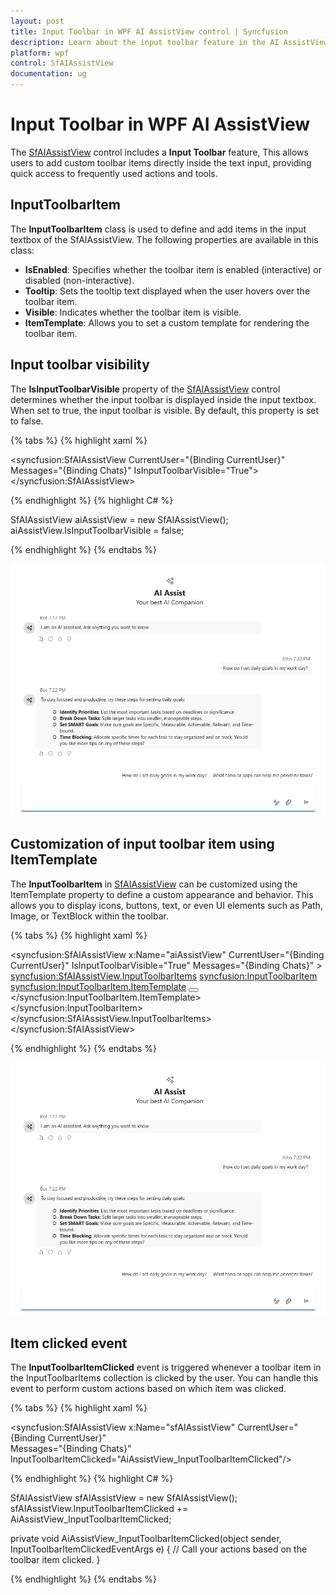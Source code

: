 ```yaml
---
layout: post
title: Input Toolbar in WPF AI AssistView control | Syncfusion
description: Learn about the input toolbar feature in the AI AssistView control, which enables users to access quick actions to input textbox responses through toolbar items.
platform: wpf
control: SfAIAssistView
documentation: ug
---
```


# Input Toolbar in WPF AI AssistView

The [SfAIAssistView](https://help.syncfusion.com/cr/wpf/Syncfusion.UI.Xaml.Chat.SfAIAssistView.html) control includes a **Input Toolbar** feature, This allows users to add custom toolbar items directly inside the text input, providing quick access to frequently used actions and tools.

## InputToolbarItem

The **InputToolbarItem** class is used to define and add items in the input textbox of the SfAIAssistView. The following properties are available in this class:

- **IsEnabled**: Specifies whether the toolbar item is enabled (interactive) or disabled (non-interactive).
- **Tooltip**: Sets the tooltip text displayed when the user hovers over the toolbar item.
- **Visible**: Indicates whether the toolbar item is visible.
- **ItemTemplate**: Allows you to set a custom template for rendering the toolbar item.

## Input toolbar visibility

The **IsInputToolbarVisible** property of the [SfAIAssistView](https://help.syncfusion.com/cr/wpf/Syncfusion.UI.Xaml.Chat.SfAIAssistView.html) control determines whether the input toolbar is displayed inside the input textbox. When set to true, the input toolbar is visible. By default, this property is set to false.

{% tabs %}
{% highlight xaml %}

<syncfusion:SfAIAssistView CurrentUser="{Binding CurrentUser}"  
                               Messages="{Binding Chats}" IsInputToolbarVisible="True">
</syncfusion:SfAIAssistView>

{% endhighlight %} 
{% highlight C# %}

SfAIAssistView aiAssistView = new SfAIAssistView();
aiAssistView.IsInputToolbarVisible = false;

{% endhighlight %}
{% endtabs %}

![Input toolbar visibility in WPF SfAIAssistView control](aiassistview_images/wpf_aiassistview_isinputtoolbarvisible.png)


## Customization of input toolbar item using ItemTemplate

The **InputToolbarItem** in [SfAIAssistView](https://help.syncfusion.com/cr/wpf/Syncfusion.UI.Xaml.Chat.SfAIAssistView.html) can be customized using the ItemTemplate property to define a custom appearance and behavior. This allows you to display icons, buttons, text, or even UI elements such as Path, Image, or TextBlock within the toolbar.

{% tabs %}
{% highlight xaml %}

<syncfusion:SfAIAssistView x:Name="aiAssistView" CurrentUser="{Binding CurrentUser}"
                            IsInputToolbarVisible="True"
                            Messages="{Binding Chats}" >
    <syncfusion:SfAIAssistView.InputToolbarItems>
        <syncfusion:InputToolbarItem>
            <syncfusion:InputToolbarItem.ItemTemplate>
                            <DataTemplate>
                                <Button Height="24" Width="30" Padding="3" >
                                        <Viewbox>
                                            <Path Fill="Black" Stretch="UniformToFill"
Data="M10.2656 3.0293C10.5 3.0293 10.7207 3.07422 10.9277 3.16406C11.1348 3.25391 11.3145 3.37695 11.4668 3.5332C11.623 3.68555 11.7461 3.86523 11.8359 4.07227C11.9258 4.2793 11.9707 4.5 11.9707 4.73438C11.9707 4.96484 11.9277 5.18164 11.8418 5.38477C11.7559 5.58789 11.6309 5.77148 11.4668 5.93555L6.31055 11.1152C6.16211 11.2637 5.98633 11.3633 5.7832 11.4141L3.46875 11.9824C3.45312 11.9863 3.4375 11.9902 3.42188 11.9941C3.41016 11.9941 3.39453 11.9941 3.375 11.9941C3.27344 11.9941 3.18555 11.957 3.11133 11.8828C3.04102 11.8086 3.00586 11.7207 3.00586 11.6191C3.00586 11.5996 3.00586 11.584 3.00586 11.5723C3.00977 11.5566 3.01367 11.541 3.01758 11.5254L3.60938 9.22266C3.63281 9.12891 3.66992 9.03711 3.7207 8.94727C3.77539 8.85352 3.83594 8.77344 3.90234 8.70703L9.06445 3.52734C9.22461 3.36719 9.4082 3.24414 9.61523 3.1582C9.82617 3.07227 10.043 3.0293 10.2656 3.0293ZM10.2656 3.7793C10.1406 3.7793 10.0195 3.80273 9.90234 3.84961C9.78906 3.89648 9.6875 3.96484 9.59766 4.05469L4.43555 9.24023C4.38477 9.29102 4.35156 9.34766 4.33594 9.41016L3.90234 11.1035L5.60742 10.6816C5.67383 10.666 5.73242 10.6328 5.7832 10.582L10.9395 5.4082C11.0293 5.31836 11.0977 5.21484 11.1445 5.09766C11.1914 4.98047 11.2148 4.85938 11.2148 4.73438C11.2148 4.60547 11.1895 4.48242 11.1387 4.36523C11.0918 4.24805 11.0254 4.14648 10.9395 4.06055C10.8535 3.97461 10.752 3.90625 10.6348 3.85547C10.5215 3.80469 10.3984 3.7793 10.2656 3.7793ZM5.58398 5.95898L5.00391 6.53906L4.5 5.25H1.50586L0.726562 7.25977C0.699219 7.33008 0.652344 7.38672 0.585938 7.42969C0.523438 7.47266 0.455078 7.49414 0.380859 7.49414C0.275391 7.49414 0.185547 7.45898 0.111328 7.38867C0.0371094 7.31836 0 7.23047 0 7.125C0 7.10156 0.00195312 7.07812 0.00585938 7.05469C0.00976562 7.02734 0.015625 7.00391 0.0234375 6.98438L2.64844 0.234375C2.67969 0.160156 2.72656 0.101562 2.78906 0.0585938C2.85156 0.015625 2.92188 -0.00585938 3 -0.00585938C3.07812 -0.00585938 3.14844 0.015625 3.21094 0.0585938C3.27344 0.101562 3.32031 0.160156 3.35156 0.234375L5.58398 5.95898ZM3 1.40039L1.79883 4.5H4.21289L3 1.40039Z"/>
                                        </Viewbox>
                                    </Button>
                            </DataTemplate>
            </syncfusion:InputToolbarItem.ItemTemplate>
        </syncfusion:InputToolbarItem>
    </syncfusion:SfAIAssistView.InputToolbarItems>
</syncfusion:SfAIAssistView>

{% endhighlight %} 
{% endtabs %}

![Customization of input toolbar item using ItemTemplate feature in WPF SfAIAssistView control](aiassistview_images/wpf_aiassistview_customizedinputtoolbaritemtemplate.png)

## Item clicked event 

The **InputToolbarItemClicked** event is triggered whenever a toolbar item in the InputToolbarItems collection is clicked by the user. You can handle this event to perform custom actions based on which item was clicked.

{% tabs %}
{% highlight xaml %}

<syncfusion:SfAIAssistView x:Name="sfAIAssistView" CurrentUser="{Binding CurrentUser}"  
                               Messages="{Binding Chats}" InputToolbarItemClicked="AiAssistView_InputToolbarItemClicked"/>

{% endhighlight %} 
{% highlight C# %}

SfAIAssistView sfAIAssistView = new SfAIAssistView();
sfAIAssistView.InputToolbarItemClicked += AiAssistView_InputToolbarItemClicked;

private void AiAssistView_InputToolbarItemClicked(object sender, InputToolbarItemClickedEventArgs e)
{
    // Call your actions based on the toolbar item clicked.
}

{% endhighlight %}
{% endtabs %}
